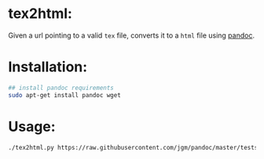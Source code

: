 # tex2html: 

Given a url pointing to a valid `tex` file, converts it to a `html` file using [pandoc](http://johnmacfarlane.net/pandoc/).

# Installation: 

```bash
## install pandoc requirements 
sudo apt-get install pandoc wget
```

# Usage:

```bash
./tex2html.py https://raw.githubusercontent.com/jgm/pandoc/master/tests/latex-reader.latex > output.html
```
